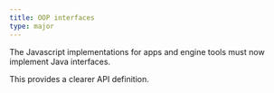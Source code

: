 ```yaml
---
title: OOP interfaces
type: major
---
```


The Javascript implementations for apps and engine tools must now implement Java interfaces.

This provides a clearer API definition.
